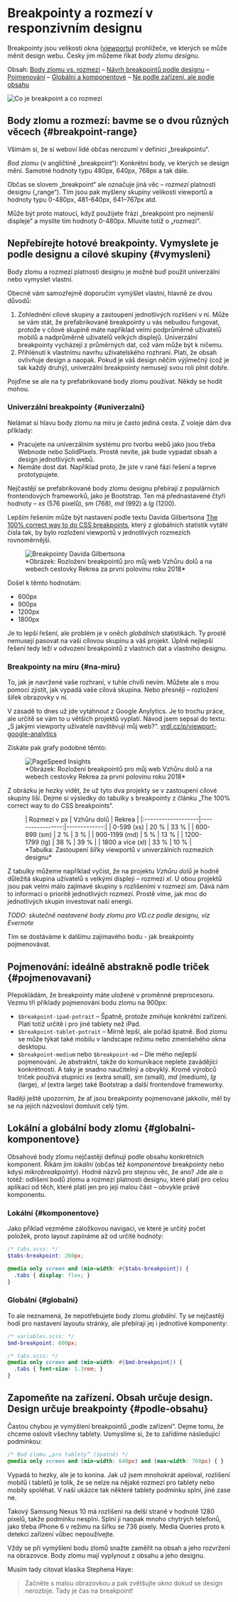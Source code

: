 # Breakpointy a rozmezí v responzivním designu

Breakpointy jsou velikosti okna ([viewportu](viewport.md)) prohlížeče, ve kterých se může měnit design webu. Česky jim můžeme říkat *body zlomu designu*.

Obsah:
[Body zlomu vs. rozmezí](#breakpoint-range) –
[Návrh breakpointů podle designu](#vymysleni) –
[Pojmenování](#pojmenovavani) –
[Globální a komponentové](#globalni-komponentove) –
[Ne podle zařízení, ale podle obsahu](#podle-obsahu)

![Co je breakpoint a co rozmezí](dist/images/original/breakpointy-rozmezi.jpg)

## Body zlomu a rozmezí: bavme se o dvou různých věcech {#breakpoint-range}

Všímám si, že si weboví lidé občas nerozumí v definici „breakpointu“. 

*Bod zlomu* (v angličtině „breakpoint“): Konkrétní body, ve kterých se design mění. Samotné hodnoty typu 480px, 640px, 768px a tak dále.

Občas se slovem „breakpoint“ ale označuje jiná věc – *rozmezí* platnosti designu („range“). Tím jsou pak myšleny skupiny velikosti viewportů a hodnoty typu 0-480px, 481-640px, 641–767px atd.

Může být proto matoucí, když použijete frázi „breakpoint pro nejmenší displeje“ a myslíte tím hodnoty 0-480px. Mluvíte totiž o „rozmezí“.


## Nepřebírejte hotové breakpointy. Vymyslete je podle designu a cílové skupiny {#vymysleni}

Body zlomu a rozmezí platnosti designu je možné buď použít univerzální nebo vymyslet vlastní.

Obecně vám samozřejmě doporučím vymýšlet vlastní, hlavně ze dvou důvodů:

1. Zohlednění cílové skupiny a zastoupení jednotlivých rozlišení v ní. Může se vám stát, že prefabrikované breakpointy u vás nebudou fungovat, protože v cílové skupině máte například velmi podprůměrně uživatelů mobilů a nadprůměrně uživatelů velkých displejů. Univerzální breakpointy vycházejí z průměrných dat, což vám může být k ničemu.
2. Přihlénutí k vlastnímu navrhu uživatelského rozhraní. Platí, že obsah ovlivňuje design a naopak. Pokud je váš design něčím výjimečný (což je tak každý druhý), univerzální breakpointy nemusejí svou roli plnit dobře.

Pojďme se ale na ty prefabrikované body zlomu používat. Někdy se hodit mohou.

### Univerzální breakpointy {#univerzalni}

Nelámat si hlavu body zlomu na míru je často jediná cesta. Z voleje dám dva příklady:

- Pracujete na univerzálním systému pro tvorbu webů jako jsou třeba Webnode nebo SolidPixels. Prostě nevíte, jak bude vypadat obsah a design jednotlivých webů.
- Nemáte dost dat. Například proto, že jste v rané fázi řešení a teprve prototypujete.

Nejčastěji se prefabrikované body zlomu designu přebírají z populárních frontendových frameworků, jako je Bootstrap. Ten má přednastavené čtyři hodnoty – *xs* (576 pixelů), *sm* (768), *md* (992) a *lg* (1200).

Lepším řešením může být nastavení podle textu Davida Gilbertsona [The 100% correct way to do CSS breakpoints](https://medium.freecodecamp.org/the-100-correct-way-to-do-css-breakpoints-88d6a5ba1862), který z globálních statistik vytáhl čísla tak, by bylo rozložení viewportů v jednotlivých rozmezích rovnoměrnější. 

<figure>
<img src="dist/images/original/breakpointy-gilbertson.jpg" alt="Breakpointy Davida Gilbertsona">
<figcaption markdown="1">
*Obrázek: Rozložení breakpointů pro můj web Vzhůru dolů a na webech cestovky Rekrea za první polovinu roku 2018*
</figcaption>
</figure>

Došel k těmto hodnotám:

- 600px
- 900px
- 1200px
- 1800px

Je to lepší řešení, ale problém je v oněch *globálních* statistikách. Ty prostě nemusejí pasovat na vaši cílovou skupinu a váš projekt. Úplně nejlepší řešení tedy leží v odvození breakpointů z vlastních dat a vlastního designu.


### Breakpointy na míru {#na-miru}

To, jak je navržené vaše rozhraní, v tuhle chvíli nevím. Můžete ale s mou pomocí zjistit, jak vypadá vaše cílová skupina. Nebo přesněji – rozložení šířek obrazovky v ní.

V zásadě to dnes už jde vytáhnout z Google Anylytics. Je to trochu práce, ale určitě se vám to u větších projektů vyplatí. Návod jsem sepsal do textu: „S jakými viewporty uživatelé navštěvují můj web?“. [vrdl.cz/p/viewport-google-analytics](https://www.vzhurudolu.cz/prirucka/viewport-google-analytics)

Získáte pak grafy podobné těmto:

<figure>
<img src="dist/images/original/breakpointy-vd-rekrea.jpg" alt="PageSpeed Insights">
<figcaption markdown="1">
*Obrázek: Rozložení breakpointů pro můj web Vzhůru dolů a na webech cestovky Rekrea za první polovinu roku 2018*
</figcaption>
</figure>

Z obrázku je hezky vidět, že už tyto dva projekty se v zastoupení cílové skupiny liší. Dejme si výsledky do tabulky s breakpointy z článku „The 100% correct way to do CSS breakpoints“.

<figure markdown="1">
| Rozmezí v px       | Vzhůru dolů      | Rekrea       |
|:-------------------|-----------------:|-------------:|
| 0-599 (xs)         | 20 %              | 33 %        |
| 600-899 (sm)       | 2 %               | 3 %         |
| 900-1199 (md)      | 5 %               | 13 %        |
| 1200-1799 (lg)     | 38 %              | 39 %        |
| 1800 a více (xl)   | 33 %              | 10 %        |
<figcaption markdown="1">
*Tabulka: Zastoupení šířky viewportů v univerzálních rozmezích designu*
</figcaption>
</figure>

Z tabulky můžeme například vyčíst, že na projektu *Vzhůru dolů* je hodně důležitá skupina uživatelů s velkými displeji – rozmezí *xl*. U obou projektů jsou pak velmi málo zajímavé skupiny s rozlišeními v rozmezí *sm*. Dává nám to informaci o prioritě jednotlivých rozmezí. Prostě víme, jak moc do jednotlivých skupin investovat naši energii.

*TODO: skutečně nastavené body zlomu pro VD.cz podle designu, viz Evernote*

Tím se dostáváme k dalšímu zajímavého bodu - jak breakpointy pojmenovávat.

## Pojmenování: ideálně abstrakně podle triček {#pojmenovavani}

Přepokládám, že breakpointy máte uložené v proměnné preprocesoru. Vezmu tři příklady pojmenování bodu zlomu na 900px:

- `$breakpoint-ipad-potrait` – Špatně, protože zmiňuje konkrétní zařízení. Platí totiž určitě i pro jiné tablety než iPad.
- `$breakpoint-tablet-potrait` – Mírně lepší, ale pořád špatně. Bod zlomu se může týkat také mobilu v landscape režimu nebo zmenšehého okna desktopu.
- `$breakpoint-medium` nebo `$breakpoint-md` – Dle mého nejlepší pojmenování. Je abstraktní, takže do komunikace neplete zavádějící konkrétnosti. A taky je snadno naučitelný a obvyklý. Kromě výrobců triček používá stupnici *xs* (extra small), *sm* (small), *md* (medium), *lg* (large), *xl* (extra large) také Bootstrap a další frontendové frameworky. 

Raději ještě upozorním, že ať jsou breakpointy pojmenované jakkoliv, měl by se na jejich názvosloví domluvit celý tým.


## Lokální a globální body zlomu {#globalni-komponentove}

Obsahové body zlomu nejčastěji definuji podle obsahu konkrétních komponent. Říkám jim *lokální* (občas též *komponentové* breakpointy nebo kdysi *mikrobreakpointy*). Hodně názvů pro stejnou věc, že ano? Jde ale o totéž: odlišení bodů zlomu a rozmezí platnosti designu, které platí pro celou aplikaci od těch, které platí jen pro její malou část – obvykle právě komponentu.

### Lokální {#komponentove}

Jako příklad vezměme záložkovou navigaci, ve které je určitý počet položek, proto layout zapínáme až od určité hodnoty:

```scss
/* tabs.scss: */
$tabs-breakpoint: 260px; 

@media only screen and (min-width: #{$tabs-breakpoint}) { 
  .tabs { display: flex; }
}
```

### Globální {#globalni}

To ale neznamená, že nepotřebujete body zlomu *globální*. Ty se nejčastěji hodí pro nastavení layoutu stránky, ale přebírají jej i jednotlivé komponenty:

```scss
/* variables.scss: */
$md-breakpoint: 600px; 

/* tabs.scss: */
@media only screen and (min-width: #{$md-breakpoint}) { 
  .tabs { font-size: 1.3rem; }
}
```

## Zapomeňte na zařízení. Obsah určuje design. Design určuje breakpointy {#podle-obsahu}

Častou chybou je vymýšlení breakpointů „podle zařízení“. Dejme tomu, že chceme oslovit všechny tablety. Usmyslíme si, že to zařídíme následující podmínkou:

```css
/* Bod zlomu „pro tablety“ (špatně) */
@media only screen and (min-width: 640px) and (max-width: 768px) { }
```

Vypadá to hezky, ale je to konina. Jak už jsem mnohokrát apeloval, rozlišení mobilů i tabletů je tolik, že se nelze na nějaké rozmezí pro tablety nebo mobily spoléhat. V naší ukázce tak některé tablety podmínku splní, jiné zase ne. 

Takový Samsung Nexus 10 má rozlišení na delší straně v hodnotě 1280 pixelů, takže podmínku nesplní. Splní ji naopak mnoho chytrých telefonů, jako třeba iPhone 6 v režimu na šířku se 736 pixely. Media Queries proto k detekci zařízení vůbec nepoužívejte.

Vždy se při vymýšlení bodu zlomů snažte zaměřit na obsah a jeho rozvržení na obrazovce. Body zlomu mají vyplynout z obsahu a jeho designu.

Musím tady citovat klasika Stephena Haye:

> Začněte s malou obrazovkou a pak zvětšujte okno dokud se design nerozbije. Tady je čas na breakpoint!

